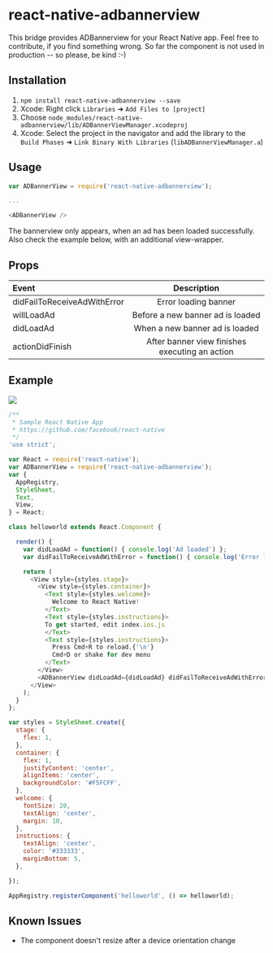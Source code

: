 # react-native-adbannerview
This bridge provides ADBannerview for your React Native app.
Feel free to contribute, if you find something wrong.
So far the component is not used in production -- so please, be kind :-)

## Installation
1. `npm install react-native-adbannerview --save`
1. Xcode: Right click `Libraries` ➜ `Add Files to [project]`
1. Choose `node_modules/react-native-adbannerview/lib/ADBannerViewManager.xcodeproj`
1. Xcode: Select the project in the navigator and add the library to the `Build Phases` ➜ `Link Binary With Libraries` (`libADBannerViewManager.a`)

## Usage
```javascript
var ADBannerView = require('react-native-adbannerview');

...

<ADBannerView />
```
The bannerview only appears, when an ad has been loaded successfully.
Also check the example below, with an additional view-wrapper.

## Props
| Event  | Description |
| :------------ | :---------------:|
| didFailToReceiveAdWithError | Error loading banner |
| willLoadAd | Before a new banner ad is loaded |
| didLoadAd | When a new banner ad is loaded |
| actionDidFinish | After banner view finishes executing an action |

## Example
![](https://github.com/Purii/react-native-adbannerview/blob/master/screenshot.png)
```javascript
/**
 * Sample React Native App
 * https://github.com/facebook/react-native
 */
'use strict';

var React = require('react-native');
var ADBannerView = require('react-native-adbannerview');
var {
  AppRegistry,
  StyleSheet,
  Text,
  View,
} = React;

class helloworld extends React.Component {

  render() {
    var didLoadAd = function() { console.log('Ad loaded') };
    var didFailToReceiveAdWithError = function() { console.log('Error loading ad') };

    return (
      <View style={styles.stage}>
        <View style={styles.container}>
          <Text style={styles.welcome}>
            Welcome to React Native!
          </Text>
          <Text style={styles.instructions}>
          To get started, edit index.ios.js
          </Text>
          <Text style={styles.instructions}>
            Press Cmd+R to reload,{'\n'}
            Cmd+D or shake for dev menu
          </Text>
        </View>
        <ADBannerView didLoadAd={didLoadAd} didFailToReceiveAdWithError={didFailToReceiveAdWithError} />
      </View>
    );
  }
};

var styles = StyleSheet.create({
  stage: {
    flex: 1,
  },
  container: {
    flex: 1,
    justifyContent: 'center',
    alignItems: 'center',
    backgroundColor: '#F5FCFF',
  },
  welcome: {
    fontSize: 20,
    textAlign: 'center',
    margin: 10,
  },
  instructions: {
    textAlign: 'center',
    color: '#333333',
    marginBottom: 5,
  },

});

AppRegistry.registerComponent('helloworld', () => helloworld);
```

## Known Issues
* The component doesn't resize after a device orientation change